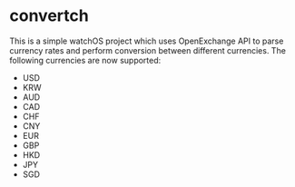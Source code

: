 # convertch
 
This is a simple watchOS project which uses OpenExchange API to parse currency rates and perform conversion between different currencies. The following currencies are now supported: 
* USD
* KRW
* AUD
* CAD
* CHF
* CNY
* EUR
* GBP
* HKD
* JPY
* SGD

